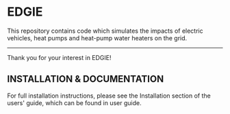 # EDGIE
This repository contains code which simulates the impacts of electric vehicles, heat pumps and heat-pump water heaters on the grid.

--------------------------------------------------------

Thank you for your interest in EDGIE!

INSTALLATION & DOCUMENTATION
------------

For full installation instructions, please see the Installation section of the
users' guide, which can be found in user guide.


